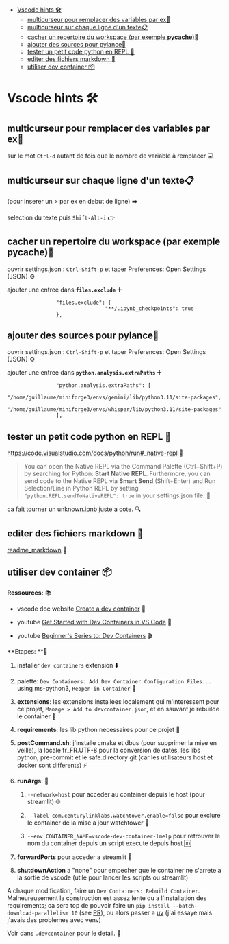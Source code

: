 - [Vscode hints 🛠️](#vscode-hints-️)
  - [multicurseur pour remplacer des variables par ex🔄](#multicurseur-pour-remplacer-des-variables-par-ex)
  - [multicurseur sur chaque ligne d'un texte📋](#multicurseur-sur-chaque-ligne-dun-texte)
  - [cacher un repertoire du workspace (par exemple __pycache__)🙈](#cacher-un-repertoire-du-workspace-par-exemple-pycache)
  - [ajouter des sources pour pylance🔌](#ajouter-des-sources-pour-pylance)
  - [tester un petit code python en REPL 🐍](#tester-un-petit-code-python-en-repl-)
  - [editer des fichiers markdown 📝](#editer-des-fichiers-markdown-)
  - [utiliser dev container 📦](#utiliser-dev-container-)


# Vscode hints 🛠️

## multicurseur pour remplacer des variables par ex🔄

sur le mot `Ctrl-d` autant de fois que le nombre de variable à remplacer 💻

## multicurseur sur chaque ligne d'un texte📋

(pour inserer un > par ex en debut de ligne) ➡️

selection du texte puis `Shift-Alt-i` 👉

## cacher un repertoire du workspace (par exemple __pycache__)🙈

ouvrir settings.json : `Ctrl-Shift-p` et taper Preferences: Open Settings (JSON) ⚙️

ajouter une entree dans __`files.exclude`__ ➕

```
                "files.exclude": {
                                "**/.ipynb_checkpoints": true
                },
```

## ajouter des sources pour pylance🔌

ouvrir settings.json : `Ctrl-Shift-p` et taper Preferences: Open Settings (JSON) ⚙️

ajouter une entree dans __`python.analysis.extraPaths`__ ➕

```
                "python.analysis.extraPaths": [
                                "/home/guillaume/miniforge3/envs/gemini/lib/python3.11/site-packages",
                                "/home/guillaume/miniforge3/envs/whisper/lib/python3.11/site-packages"
                ],
```

## tester un petit code python en REPL 🐍

https://code.visualstudio.com/docs/python/run#_native-repl 🔗

> You can open the Native REPL via the Command Palette (Ctrl+Shift+P) by searching for Python: **Start Native REPL**. Furthermore, you can send code to the Native REPL via **Smart Send** (Shift+Enter) and Run Selection/Line in Python REPL by setting `"python.REPL.sendToNativeREPL": true` in your settings.json file. 🚀

ca fait tourner un unknown.ipnb juste a cote. 🔍

## editer des fichiers markdown 📝

[readme_markdown](readme_markdown.md) 📄

## utiliser dev container 📦

**Ressources:** 📚

- vscode doc website [Create a dev container](https://code.visualstudio.com/docs/devcontainers/create-dev-container) 📖

- youtube [Get Started with Dev Containers in VS Code](https://www.youtube.com/watch?v=b1RavPr_878&t=169s) 🎥

- youtube [Beginner's Series to: Dev Containers](https://www.youtube.com/playlist?list=PLj6YeMhvp2S5G_X6ZyMc8gfXPMFPg3O31) 🎬

**Etapes: **📝

1. installer `dev containers` extension ⬇️

2. palette: `Dev Containers: Add Dev Container Configuration Files...` using ms-python3, `Reopen in Container` 🎨

3. **extensions**: les extensions installees localement qui m'interessent pour ce projet, `Manage > Add to devcontainer.json`, et en sauvant je rebuilde le container 🔧

4. **requirements**: les lib python necessaires pour ce projet 📌

5. **postCommand.sh**: j'installe cmake et dbus (pour supprimer la mise en veille), la locale fr_FR.UTF-8 pour la conversion de dates, les libs python, pre-commit et le safe.directory git (car les utilisateurs host et docker sont differents) ⚡

6. **runArgs**: 🚀

   1. `--network=host` pour acceder au container depuis le host (pour streamlit) 🌐

   2. `--label com.centurylinklabs.watchtower.enable=false` pour exclure le container de la mise a jour watchtower 🚫

   3. `--env CONTAINER_NAME=vscode-dev-container-lmelp` pour retrouver le nom du container depuis un script execute depuis host 🆔

7. **forwardPorts** pour acceder a streamlit 🔀

8. **shutdownAction** a "none" pour empecher que le container ne s'arrete a la sortie de vscode (utile pour lancer les scripts ou streamlit)


A chaque modification, faire un `Dev Containers: Rebuild Container`. Malheureusement la construction est assez lente du a l'installation des requirements; ca sera top de pouvoir faire un `pip install --batch-download-parallelism 10` (see [PR](https://github.com/pypa/pip/pull/12923)), ou alors passer a [uv](https://docs.astral.sh/uv/) (j'ai essaye mais j'avais des problemes avec venv)

Voir dans `.devcontainer` pour le detail. 📂

